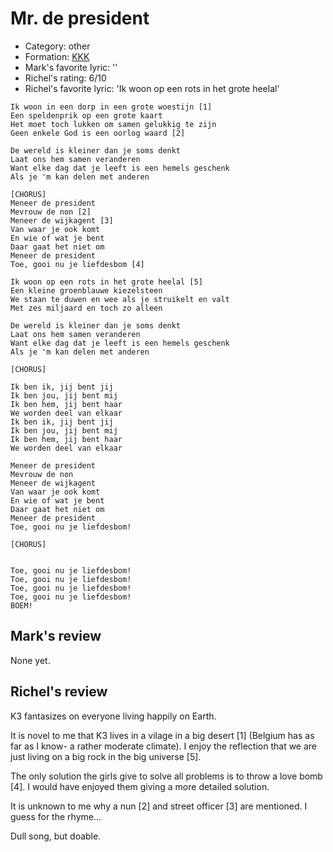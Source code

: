 # Mr. de president

 * Category: other
 * Formation: [KKK](Kkk.md)
 * Mark's  favorite lyric: ''
 * Richel's rating: 6/10
 * Richel's favorite lyric: 'Ik woon op een rots in het grote heelal'


```
Ik woon in een dorp in een grote woestijn [1]
Een speldenprik op een grote kaart
Het moet toch lukken om samen gelukkig te zijn
Geen enkele God is een oorlog waard [2]

De wereld is kleiner dan je soms denkt
Laat ons hem samen veranderen
Want elke dag dat je leeft is een hemels geschenk
Als je 'm kan delen met anderen

[CHORUS]
Meneer de president
Mevrouw de non [2]
Meneer de wijkagent [3]
Van waar je ook komt
En wie of wat je bent
Daar gaat het niet om
Meneer de president
Toe, gooi nu je liefdesbom [4]

Ik woon op een rots in het grote heelal [5]
Een kleine groenblauwe kiezelsteen
We staan te duwen en wee als je struikelt en valt
Met zes miljaard en toch zo alleen

De wereld is kleiner dan je soms denkt
Laat ons hem samen veranderen
Want elke dag dat je leeft is een hemels geschenk
Als je 'm kan delen met anderen

[CHORUS]

Ik ben ik, jij bent jij
Ik ben jou, jij bent mij
Ik ben hem, jij bent haar
We worden deel van elkaar
Ik ben ik, jij bent jij
Ik ben jou, jij bent mij
Ik ben hem, jij bent haar
We worden deel van elkaar

Meneer de president
Mevrouw de non
Meneer de wijkagent
Van waar je ook komt
En wie of wat je bent
Daar gaat het niet om
Meneer de president
Toe, gooi nu je liefdesbom!

[CHORUS]


Toe, gooi nu je liefdesbom!
Toe, gooi nu je liefdesbom!
Toe, gooi nu je liefdesbom!
Toe, gooi nu je liefdesbom!
BOEM! 

```
## Mark's review

None yet.

## Richel's review

K3 fantasizes on everyone living happily on Earth.

It is novel to me that K3 lives in a vilage in a big desert [1] (Belgium has as far as I know- a rather moderate climate).
I enjoy the reflection that we are just living on a big rock in the big universe [5].

The only solution the girls give to solve all problems is to throw a love bomb [4]. 
I would have enjoyed them giving a more detailed solution.

It is unknown to me why a nun [2] and street officer [3] are mentioned. I guess for the rhyme...

Dull song, but doable.
